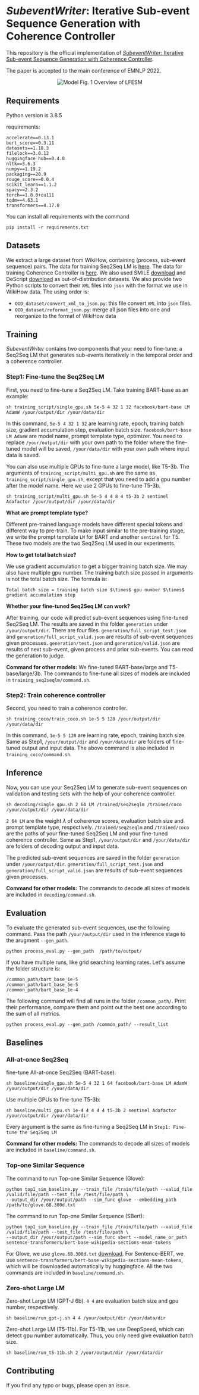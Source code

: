 # <em>SubeventWriter</em>: Iterative Sub-event Sequence Generation with Coherence Controller

This repository is the official implementation of 
[<em>SubeventWriter</em>: Iterative Sub-event Sequence Generation with Coherence Controller](https://arxiv.org/abs/#TODO). 

The paper is accepted to the main conference of EMNLP 2022.

<div align="center">
    <img src="event_pred_intro.jpg" alt="Model"/>
    <span>Fig. 1 Overview of LFESM</span>
</div>

## Requirements
Python version is 3.8.5

requirements:
```setup
accelerate==0.13.1
bert_score==0.3.11
datasets==1.18.3
filelock==3.0.12
huggingface_hub==0.4.0
nltk==3.6.3
numpy==1.19.2
packaging==20.9
rouge_score==0.0.4
scikit_learn==1.1.2
spacy==2.3.2
torch==1.8.0+cu111
tqdm==4.63.1
transformers==4.17.0
```
You can install all requirements with the command
```
pip install -r requirements.txt
```

## Datasets
We extract a large dataset from WikiHow, containing 
(process, sub-event sequence) pairs. 
The data for training Seq2Seq LM is 
[here](https://drive.google.com/drive/folders/1y7HLUZZucmc1lsgXN3m-6StKRi0an0D6?usp=sharing). 
The data for training Coherence Controller is 
[here](https://drive.google.com/drive/folders/1z2rEn59EDaU2oYpVm78DwAL1atqGhYgl?usp=sharing).
We also used SMILE 
[download](https://www.coli.uni-saarland.de/projects/smile/data/rkp_xml.zip) 
and DeScript [download](http://fedora.clarin-d.uni-saarland.de/sfb1102/index.html#descript) 
as out-of-distribution datasets.
We also provide two Python scripts to convert their `XML` files into `json` 
with the format we use in WikiHow data.
The using order is:
- `OOD_dataset/convert_xml_to_json.py`: this file convert `XML` into `json` files.
- `OOD_dataset/reformat_json.py`: merge all json files into one and reorganize to the format of WikiHow data


## Training
<em>SubeventWriter</em> contains two components that your need 
to fine-tune: a Seq2Seq LM that generates sub-events iteratively 
in the temporal order and a coherence controller.

### Step1: Fine-tune the Seq2Seq LM
First, you need to fine-tune a Seq2Seq LM.
Take training BART-base as an example:
```
sh training_script/single_gpu.sh 5e-5 4 32 1 32 facebook/bart-base LM AdamW /your/output/dir /your/data/dir
```
In this command, `5e-5 4 32 1 32` are learning rate, epoch, training batch size, 
gradient accumulation step, evaluation batch size. `facebook/bart-base LM AdamW`
are model name, prompt template type, optimizer.
You need to replace `/your/output/dir` with your own path to the folder 
where the fine-tuned model will be saved, `/your/data/dir` with your
own path where input data is saved.

You can also use multiple GPUs to fine-tune a large model, like T5-3b.
The arguments of `training_script/multi_gpu.sh` are the same as 
`training_script/single_gpu.sh`, except that you need to add a
gpu number after the model name. Here we use 2 GPUs to fine-tune
T5-3b.
```
sh training_script/multi_gpu.sh 5e-5 4 4 8 4 t5-3b 2 sentinel Adafactor /your/output/dir /your/data/dir
```

__What are prompt template type?__

Different pre-trained language models have different special tokens 
and different way to pre-train. To make input similar to the pre-training stage,
we write the prompt template `LM` for
BART and another `sentinel` for T5. These two models are the two 
Seq2Seq LM used in our experiments.

__How to get total batch size?__

We use gradient accumulation to get a bigger training batch size.
We may also have multiple gpu number.
The training batch size passed in arguments is not the total batch 
size. The formula is:
```
Total batch size = training batch size $\times$ gpu number $\times$
gradient accumulation step
```

__Whether your fine-tuned Seq2Seq LM can work?__

After training, our code will predict sub-event sequences using 
fine-tuned Seq2Seq LM. The results are saved in the folder `generation`
under `/your/output/dir`. There are four files. `generation/full_script_test.json`
and `generation/full_script_valid.json` are results of sub-event sequences given processes.
`generation/test.json` and `generation/valid.json` are results of next sub-event, given
process and prior sub-events. You can read the generation to judge.

__Command for other models:__
We fine-tuned BART-base/large and T5-base/large/3b. The commands to
fine-tune all sizes of models are included in `training_seq2seqlm/command.sh`.

### Step2: Train coherence controller
Second, you need to train a coherence controller. 
```
sh training_coco/train_coco.sh 1e-5 5 128 /your/output/dir /your/data/dir
```
In this command, `1e-5 5 128` are learning rate, epoch, training
batch size. Same as Step1, `/your/output/dir` and `/your/data/dir`
are folders of fine-tuned output and input data. The above command is also
included in `training_coco/command.sh`.

## Inference
Now, you can use your Seq2Seq LM to generate sub-event sequences
on validation and testing sets with the help of your coherence 
controller.
```
sh decoding/single_gpu.sh 2 64 LM /trained/seq2seqlm /trained/coco /your/output/dir /your/data/dir
```
`2 64 LM` are the weight $\lambda$ of coherence scores,
evaluation batch size and prompt template type, respectively.
`/trained/seq2seqlm` and `/trained/coco` are the paths of your
fine-tuned Seq2Seq LM and your fine-tuned coherence controller.
Same as Step1, `/your/output/dir` and `/your/data/dir` are folders 
of decoding output and input data. 

The predicted sub-event sequences are saved in the folder `generation`
under `/your/output/dir`. `generation/full_script_test.json`
and `generation/full_script_valid.json` are results of sub-event sequences 
given processes.

__Command for other models:__
The commands to decode all sizes of models are included in 
`decoding/command.sh`.

## Evaluation
To evaluate the generated sub-event sequences, use the following
command. Pass the path `/your/output/dir` used in the inference stage
to the arugment `--gen_path`.

```
python process_eval.py --gen_path  /path/to/output/
```
If you have multiple runs, like grid searching learning rates.
Let's assume the folder structure is:
```
/common_path/bart_base_1e-5
/common_path/bart_base_5e-5
/common_path/bart_base_1e-4
```
The following command will find all runs in the folder `/common_path/`.
Print their performance, compare them and point out the best one according to the 
sum of 
all metrics.
```
python process_eval.py --gen_path /common_path/ --result_list
```

## Baselines
### All-at-once Seq2Seq
fine-tune All-at-once Seq2Seq (BART-base):
```
sh baseline/single_gpu.sh 5e-5 4 32 1 64 facebook/bart-base LM AdamW /your/output/dir /your/data/dir
```
Use multiple GPUs to fine-tune T5-3b:
```
sh baseline/multi_gpu.sh 1e-4 4 4 4 4 t5-3b 2 sentinel Adafactor /your/output/dir /your/data/dir
```
Every argument is the same as fine-tuning a Seq2Seq LM in
`Step1: Fine-tune the Seq2Seq LM`

__Command for other models:__
The commands to decode all sizes of models are included in 
`baseline/command.sh`.


### Top-one Similar Sequence
The command to run Top-one Similar Sequence (Glove):
```
python top1_sim_baseline.py --train_file /train/file/path --valid_file /valid/file/path --test_file /test/file/path \
--output_dir /your/output/path --sim_func glove --embedding_path /path/to/glove.6B.300d.txt
```
The command to run Top-one Similar Sequence (SBert):
```
python top1_sim_baseline.py --train_file /train/file/path --valid_file /valid/file/path --test_file /test/file/path \
--output_dir /your/output/path --sim_func sbert --model_name_or_path sentence-transformers/bert-base-wikipedia-sections-mean-tokens
```
For Glove, we use `glove.6B.300d.txt` [download](https://nlp.stanford.edu/projects/glove/).
For Sentence-BERT, we use
`sentence-transformers/bert-base-wikipedia-sections-mean-tokens`, which
will be downloaded automatically by huggingface.
All the two commands are included in `baseline/command.sh`.

### Zero-shot Large LM
Zero-shot Large LM (GPT-J 6b). `4 4` are evaluation batch size and
gpu number, respectively.
```
sh baseline/run_gpt-j.sh 4 4 /your/output/dir /your/data/dir
```
Zero-shot Large LM (T5-11b). For T5-11b, we use DeepSpeed, which can
detect gpu number automatically. Thus, you only need give evaluation
batch size.
```
sh baseline/run_t5-11b.sh 2 /your/output/dir /your/data/dir
```


## Contributing
If you find any typo or bugs, please open an issue.